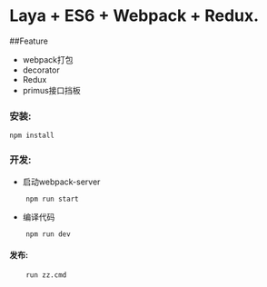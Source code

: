 # Laya + ES6 + Webpack + Redux.

##Feature
- webpack打包
- decorator
- Redux
- primus接口挡板

### 安装:
```npm install``` 

### 开发:
- 启动webpack-server 
```
	npm run start
``` 
- 编译代码
```
	npm run dev
``` 

#### 发布:
```
	run zz.cmd
``` 